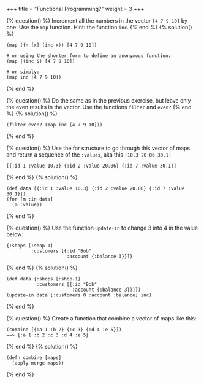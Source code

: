 +++
title = "Functional Programming?"
weight = 3
+++

{% question() %}
Increment all the numbers in the vector `[4 7 9 10]` by one.
Use the `map` function. Hint: the function `inc`.
{% end %}
{% solution() %}
```phel
(map (fn [x] (inc x)) [4 7 9 10])

# or using the shorter form to define an anonymous function:
(map |(inc $) [4 7 9 10])

# or simply:
(map inc [4 7 9 10])
```
{% end %}

{% question() %}
Do the same as in the previous exercise, but leave only the even results in the vector.
Use the functions `filter` and `even?`
{% end %}
{% solution() %}
```phel
(filter even? (map inc [4 7 9 10]))
```
{% end %}

{% question() %}
Use the for structure to go through this vector of maps
and return a sequence of the `:values`, aka this `[10.3 20.06 30.1]`
```phel
[{:id 1 :value 10.3} {:id 2 :value 20.06} {:id 7 :value 30.1}]
```
{% end %}
{% solution() %}
```phel
(def data [{:id 1 :value 10.3} {:id 2 :value 20.06} {:id 7 :value 30.1}])
(for [m :in data]
  (m :value))
```
{% end %}

{% question() %}
Use the function `update-in` to change 3 into 4 in the value below:
```phel
{:shops [:shop-1]
         :customers [{:id "Bob"
                      :account {:balance 3}}]}
```
{% end %}
{% solution() %}
```phel
(def data {:shops [:shop-1]
           :customers [{:id "Bob"
                        :account {:balance 3}}]})
(update-in data [:customers 0 :account :balance] inc)
```
{% end %}

{% question() %}
Create a function that combine a vector of maps like this:
```
(combine [{:a 1 :b 2} {:c 3} {:d 4 :e 5}])
==> {:a 1 :b 2 :c 3 :d 4 :e 5}
```
{% end %}
{% solution() %}
```phel
(defn combine [maps]
  (apply merge maps))
```
{% end %}
